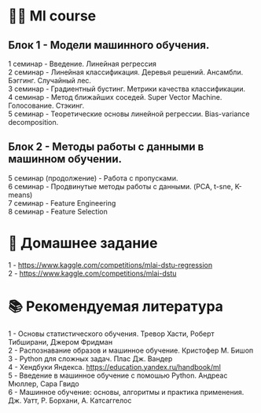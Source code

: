 # 👩‍💻 Ml course 
## Блок 1 - Модели машинного обучения.
1 семинар - Введение. Линейная регрессия\
2 семинар - Линейная классификация. Деревья решений. Ансамбли. Бэггинг. Случайный лес.\
3 семинар - Градиентный бустинг. Метрики качества классификации.\
4 семинар - Метод ближайших соседей. Super Vector Machine. Голосование. Стэкинг.\
5 семинар - Теоретические основы линейной регрессии. Bias-variance decomposition. 

## Блок 2 - Методы работы с данными в машинном обучении. 
5 семинар (продолжение)  - Работа с пропусками.\
6 семинар - Продвинутые методы работы с данными. (PCA, t-sne, K-means) \
7 семинар - Feature Engineering \
8 семинар - Feature Selection 

# 🙈 Домашнее задание
1 - https://www.kaggle.com/competitions/mlai-dstu-regression \
2 - https://www.kaggle.com/competitions/mlai-dstu
# 📚 Рекомендуемая литература
1 - Основы статистического обучения. Тревор Хасти, Роберт Тибширани, Джером Фридман\
2 - Распознавание образов и машинное обучение. Кристофер М. Бишоп\
3 - Python для сложных задач. Плас Дж. Вандер \
4 - Хендбуки Яндекса. https://education.yandex.ru/handbook/ml \
5 - Введение в машинное обучение с помошью Python. Андреас Мюллер, Сара Гвидо\
6 - Машинное обучение: основы, алгоритмы и практика применения. Дж. Уатт, Р. Борхани, А. Катсаггелос

